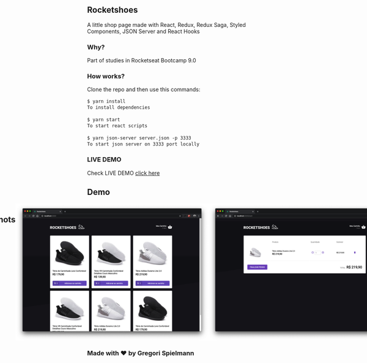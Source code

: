 ## Rocketshoes

A little shop page made with React, Redux, Redux Saga, Styled Components, JSON Server and React Hooks

### Why?

Part of studies in Rocketseat Bootcamp 9.0

### How works?

Clone the repo and then use this commands:

```
$ yarn install
To install dependencies

$ yarn start
To start react scripts

$ yarn json-server server.json -p 3333
To start json server on 3333 port locally

```

### LIVE DEMO

Check LIVE DEMO <a href="https://rocketshoesbygreg.netlify.com/" target="_blank" rel="noopener noreferrer">click here</a>

## Demo

<div style="display: flex; justify-content: center">

<center><img src="screenshots/rocketshoes.gif"/></center>

## Screenshots

<img src="screenshots/screenshot1.png"/>
<img src="screenshots/screenshot2.png"/>
</div>

### Made with ❤ by Gregori Spielmann
